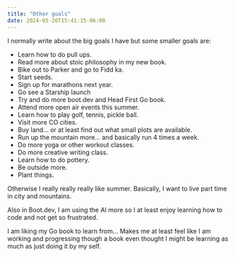 ```yaml
---
title: "Other goals"
date: 2024-05-26T15:41:15-06:00
---
```


I normally write about the big goals I have but some smaller goals are: 

- Learn how to do pull ups.
- Read more about stoic philosophy in my new book.
- Bike out to Parker and go to Fidd ka. 
- Start seeds.
- Sign up for marathons next year.
- Go see a Starship launch
- Try and do more boot.dev and Head First Go book.
- Attend more open air events this summer.
- Learn how to play golf, tennis, pickle ball. 
- Visit more CO cities. 
- Buy land... or at least find out what small plots are available.
- Run up the mountain more... and basically run 4 times a week. 
- Do more yoga or other workout classes. 
- Do more creative writing class.
- Learn how to do pottery. 
- Be outside more.
- Plant things. 

Otherwise I really really really like summer. Basically, I want to live part time in city and mountains. 

Also in Boot.dev, I am using the AI more so I at least enjoy learning how to code and not get so frustrated. 

I am liking my Go book to learn from... Makes me at least feel like I am working and progressing though a book even thought I might be learning as much as just doing it by my self. 
